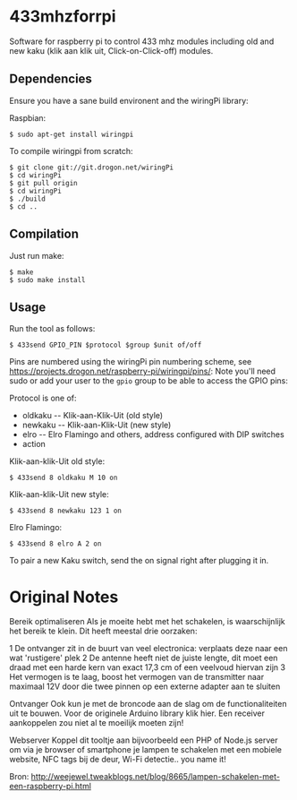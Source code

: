 433mhzforrpi
==============

Software for raspberry pi to control 433 mhz modules including old and new kaku (klik aan klik uit, Click-on-Click-off) modules.

Dependencies
-------------

Ensure you have a sane build environent and the wiringPi library:

Raspbian:

```
$ sudo apt-get install wiringpi
```

To compile wiringpi from scratch:

```
$ git clone git://git.drogon.net/wiringPi
$ cd wiringPi
$ git pull origin
$ cd wiringPi
$ ./build
$ cd ..
```

Compilation
-------------

Just run make:

```
$ make
$ sudo make install
```


Usage
-----------


Run the tool as follows:

```
$ 433send GPIO_PIN $protocol $group $unit of/off
```

Pins are numbered using the wiringPi pin numbering scheme, see https://projects.drogon.net/raspberry-pi/wiringpi/pins/:
Note you'll need sudo or add your user to the ``gpio`` group to be able to access the GPIO pins:

Protocol is one of:
* oldkaku -- Klik-aan-Klik-Uit (old style)
* newkaku -- Klik-aan-Klik-Uit (new style)
* elro -- Elro Flamingo and others, address configured with DIP switches
* action



Klik-aan-klik-Uit old style:

```
$ 433send 8 oldkaku M 10 on
```

Klik-aan-klik-Uit new style:

```
$ 433send 8 newkaku 123 1 on
```

Elro Flamingo:

```
$ 433send 8 elro A 2 on
```

To pair a new Kaku switch, send the on signal right after plugging it in.

Original Notes
===============

Bereik optimaliseren
Als je moeite hebt met het schakelen, is waarschijnlijk het bereik te klein.
Dit heeft meestal drie oorzaken:

1 De ontvanger zit in de buurt van veel electronica: verplaats deze naar een wat 'rustigere' plek
2 De antenne heeft niet de juiste lengte, dit moet een draad met een harde kern van exact 17,3 cm of een veelvoud hiervan zijn
3 Het vermogen is te laag, boost het vermogen van de transmitter naar maximaal 12V door die twee pinnen op een externe adapter aan te sluiten

Ontvanger
Ook kun je met de broncode aan de slag om de functionaliteiten uit te
bouwen. Voor de originele Arduino library klik hier. Een receiver
aankoppelen zou niet al te moeilijk moeten zijn!

Webserver
Koppel dit tooltje aan bijvoorbeeld een PHP of Node.js server om via je
browser of smartphone je lampen te schakelen met een mobiele website, NFC
tags bij de deur, Wi-Fi detectie.. you name it!

Bron: http://weejewel.tweakblogs.net/blog/8665/lampen-schakelen-met-een-raspberry-pi.html
